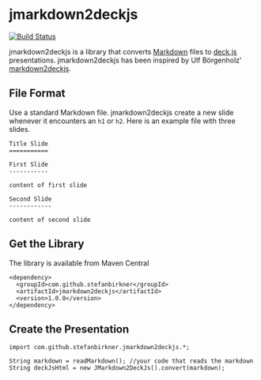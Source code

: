 # jmarkdown2deckjs

[![Build Status](https://travis-ci.org/stefanbirkner/jmarkdown2deckjs.svg?branch=master)](https://travis-ci.org/stefanbirkner/jmarkdown2deckjs)

jmarkdown2deckjs is a library that converts 
[Markdown](http://daringfireball.net/projects/markdown/) files to
[deck.js](http://imakewebthings.com/deck.js/) presentations.
jmarkdown2deckjs has been inspired by Ulf Börgenholz'
[markdown2deckjs](https://github.com/ulf/markdown2deckjs).

File Format
-----------

Use a standard Markdown file. jmarkdown2deckjs create a new slide
whenever it encounters an `h1` or `h2`. Here is an example file with
three slides.

    Title Slide
    ===========

    First Slide
    -----------

    content of first slide

    Second Slide
    ------------

    content of second slide

Get the Library
---------------

The library is available from Maven Central

    <dependency>
      <groupId>com.github.stefanbirkner</groupId>
      <artifactId>jmarkdown2deckjs</artifactId>
      <version>1.0.0</version>
    </dependency>

Create the Presentation
-----------------------

    import com.github.stefanbirkner.jmarkdown2deckjs.*;

    String markdown = readMarkdown(); //your code that reads the markdown
    String deckJsHtml = new JMarkdown2DeckJs().convert(markdown);
